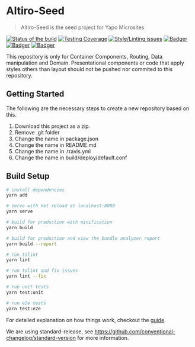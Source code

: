 # Altiro-Seed
> Altiro-Seed is the seed project for Yapo Microsites

<!-- Badger start badges -->
[![Status of the build](https://badger.spt-engprod-pro.schibsted.io/badge/travis/Yapo/altiro-seed)](https://travis.schibsted.io/Yapo/altiro-seed) [![Testing Coverage](https://badger.spt-engprod-pro.schibsted.io/badge/coverage/Yapo/altiro-seed)](https://quality-gate.schibsted.io/#/Yapo/altiro-seed?branch=master&type=push&daterange&daterange) [![Style/Linting issues](https://badger.spt-engprod-pro.schibsted.io/badge/issues/Yapo/altiro-seed)](https://quality-gate.schibsted.io/#/Yapo/altiro-seed?branch=master&type=push&daterange&daterange) [![Badger](https://badger.spt-engprod-pro.schibsted.io/badge/flaky_tests/Yapo/altiro-seed)](https://quality-gate.schibsted.io/#/Yapo/altiro-seed) [![Badger](https://badger.spt-engprod-pro.schibsted.io/badge/quality_index/Yapo/altiro-seed)](https://quality-gate.schibsted.io/#/Yapo/altiro-seed) [![Badger](https://badger.spt-engprod-pro.schibsted.io/badge/engprod/Yapo/altiro-seed)](https://github.schibsted.io/spt-engprod/badger)
<!-- Badger end badges -->

This repository is only for Container Components, Routing, Data manipulation and Domain.
Presentational components or code that apply styles others than layout should not be pushed nor commited to this repository.

## Getting Started

The following are the necessary steps to create a new repository based on this.

1. Download this project as a zip.
1. Remove .git folder
1. Change the name in package.json
1. Change the name in README.md
1. Change the name in .travis.yml
1. Change the name in build/deploy/default.conf

## Build Setup

``` bash
# install dependencies
yarn add

# serve with hot reload at localhost:8080
yarn serve

# build for production with minification
yarn build

# build for production and view the bundle analyzer report
yarn build --report

# run tslint
yarn lint

# run tslint and fix issues
yarn lint --fix

# run unit tests
yarn test:unit

# run e2e tests
yarn test:e2e
```

For detailed explanation on how things work, checkout the [guide](https://cli.vuejs.org/).

We are using standard-release, see https://github.com/conventional-changelog/standard-version for more information.
